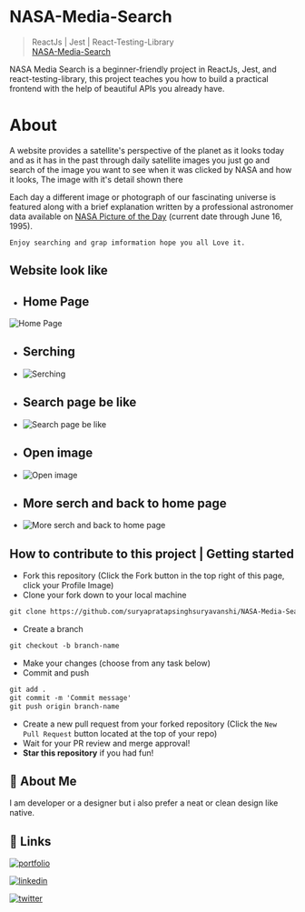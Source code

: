 # NASA-Media-Search
> ReactJs | Jest | React-Testing-Library <br/>
[NASA-Media-Search](https://nasa-media-searchs.netlify.app/)

NASA Media Search is a beginner-friendly project in ReactJs, Jest, and react-testing-library, this project teaches you how to build a practical frontend with the help of beautiful APIs you already have.

# About

 A website provides a satellite's perspective of the planet as it looks today and as it has in the past through daily satellite images
 you just go and search of the image you want to see when it was clicked by NASA and how it looks, The image with it's detail shown there 

 Each day a different image or photograph of our fascinating universe is featured
 along with a brief explanation written by a professional astronomer data available on [NASA Picture of the Day](https://nasapicture.com/)
(current date through June 16, 1995).


```Enjoy searching and grap imformation hope you all Love it.```



## Website look like


- ## **Home Page**



![Home Page](https://github.com/creater-shikha/NASA-Media-Search/blob/main/images/home.png)

- ## **Serching**



-  ![Serching](https://github.com/creater-shikha/NASA-Media-Search/blob/main/images/serchbox.png)
 
- ## **Search page be like**



- ![Search page be like](https://github.com/creater-shikha/NASA-Media-Search/blob/main/images/serch%2Crelated%20images.png)

- ## **Open image**



- ![Open image](https://github.com/creater-shikha/NASA-Media-Search/blob/main/images/how%20images%20look.png)

- ## **More serch and back to home page**



- ![More serch and back to home page](https://github.com/creater-shikha/NASA-Media-Search/blob/main/images/back.png) 



## How to contribute to this project | Getting started
* Fork this repository (Click the Fork button in the top right of this page, click your Profile Image)
* Clone your fork down to your local machine

```markdown
git clone https://github.com/suryapratapsinghsuryavanshi/NASA-Media-Search
```

* Create a branch

```markdown
git checkout -b branch-name
```

* Make your changes (choose from any task below)
* Commit and push

```markdown
git add .
git commit -m 'Commit message'
git push origin branch-name
```

* Create a new pull request from your forked repository (Click the `New Pull Request` button located at the top of your repo)
* Wait for your PR review and merge approval!
* __Star this repository__ if you had fun!



## 🚀 About Me
I am developer or a designer but i also prefer a neat or clean design like native.

  
## 🔗 Links

 [![portfolio](https://img.shields.io/badge/my_portfolio-000?style=for-the-badge&logo=ko-fi&logoColor=white)](https://suryapratap.netlify.app/)

 [![linkedin](https://img.shields.io/badge/linkedin-0A66C2?style=for-the-badge&logo=linkedin&logoColor=white)](https://www.linkedin.com/in/suryapratapsinghsuryavanshi/)
 
 [![twitter](https://img.shields.io/badge/twitter-1DA1F2?style=for-the-badge&logo=twitter&logoColor=white)](@surypratapsing4)




  
